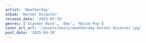 ```yaml
---
artist: 'Weatherday'
album: 'Hornet Disaster'
release_date: '2025-03-19'
genres: ['Slacker Rock', 'Emo', 'Noise Pop']
cover_art_url: '/assets/music/weatherday-hornet-disaster.jpg'
post_date: '2025-04-20'
---
```

